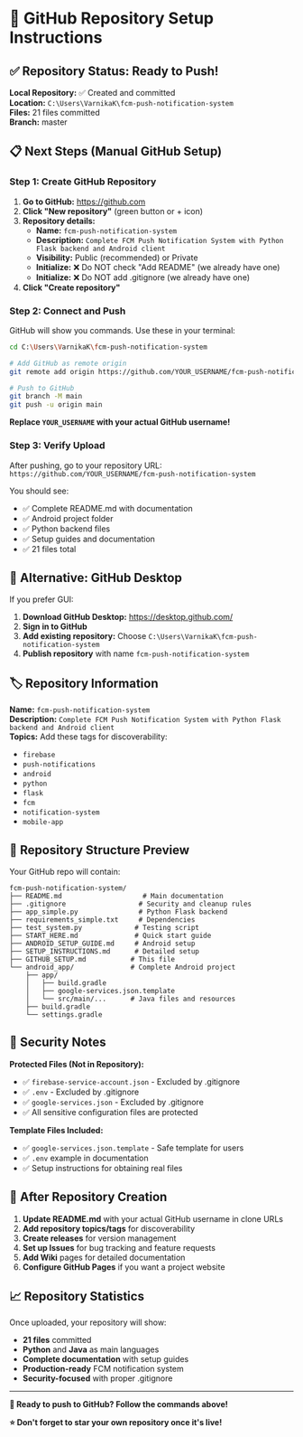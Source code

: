 # 🚀 GitHub Repository Setup Instructions

## ✅ Repository Status: Ready to Push!

**Local Repository:** ✅ Created and committed  
**Location:** `C:\Users\VarnikaK\fcm-push-notification-system`  
**Files:** 21 files committed  
**Branch:** master  

## 📋 Next Steps (Manual GitHub Setup)

### Step 1: Create GitHub Repository

1. **Go to GitHub:** https://github.com
2. **Click "New repository"** (green button or + icon)
3. **Repository details:**
   - **Name:** `fcm-push-notification-system`
   - **Description:** `Complete FCM Push Notification System with Python Flask backend and Android client`
   - **Visibility:** Public (recommended) or Private
   - **Initialize:** ❌ Do NOT check "Add README" (we already have one)
   - **Initialize:** ❌ Do NOT add .gitignore (we already have one)
4. **Click "Create repository"**

### Step 2: Connect and Push

GitHub will show you commands. Use these in your terminal:

```bash
cd C:\Users\VarnikaK\fcm-push-notification-system

# Add GitHub as remote origin
git remote add origin https://github.com/YOUR_USERNAME/fcm-push-notification-system.git

# Push to GitHub
git branch -M main
git push -u origin main
```

**Replace `YOUR_USERNAME` with your actual GitHub username!**

### Step 3: Verify Upload

After pushing, go to your repository URL:  
`https://github.com/YOUR_USERNAME/fcm-push-notification-system`

You should see:
- ✅ Complete README.md with documentation
- ✅ Android project folder
- ✅ Python backend files
- ✅ Setup guides and documentation
- ✅ 21 files total

## 🎯 Alternative: GitHub Desktop

If you prefer GUI:

1. **Download GitHub Desktop:** https://desktop.github.com/
2. **Sign in to GitHub**
3. **Add existing repository:** Choose `C:\Users\VarnikaK\fcm-push-notification-system`
4. **Publish repository** with name `fcm-push-notification-system`

## 🏷️ Repository Information

**Name:** `fcm-push-notification-system`  
**Description:** `Complete FCM Push Notification System with Python Flask backend and Android client`  
**Topics:** Add these tags for discoverability:
- `firebase`
- `push-notifications`
- `android`
- `python`
- `flask`
- `fcm`
- `notification-system`
- `mobile-app`

## 📁 Repository Structure Preview

Your GitHub repo will contain:
```
fcm-push-notification-system/
├── README.md                    # Main documentation
├── .gitignore                  # Security and cleanup rules
├── app_simple.py               # Python Flask backend
├── requirements_simple.txt     # Dependencies
├── test_system.py             # Testing script
├── START_HERE.md              # Quick start guide
├── ANDROID_SETUP_GUIDE.md     # Android setup
├── SETUP_INSTRUCTIONS.md      # Detailed setup
├── GITHUB_SETUP.md           # This file
└── android_app/              # Complete Android project
    ├── app/
    │   ├── build.gradle
    │   ├── google-services.json.template
    │   └── src/main/...      # Java files and resources
    ├── build.gradle
    └── settings.gradle
```

## 🔐 Security Notes

**Protected Files (Not in Repository):**
- ✅ `firebase-service-account.json` - Excluded by .gitignore
- ✅ `.env` - Excluded by .gitignore
- ✅ `google-services.json` - Excluded by .gitignore
- ✅ All sensitive configuration files are protected

**Template Files Included:**
- ✅ `google-services.json.template` - Safe template for users
- ✅ `.env` example in documentation
- ✅ Setup instructions for obtaining real files

## 🎉 After Repository Creation

1. **Update README.md** with your actual GitHub username in clone URLs
2. **Add repository topics/tags** for discoverability
3. **Create releases** for version management
4. **Set up Issues** for bug tracking and feature requests
5. **Add Wiki** pages for detailed documentation
6. **Configure GitHub Pages** if you want a project website

## 📈 Repository Statistics

Once uploaded, your repository will show:
- **21 files** committed
- **Python** and **Java** as main languages
- **Complete documentation** with setup guides
- **Production-ready** FCM notification system
- **Security-focused** with proper .gitignore

---

**🚀 Ready to push to GitHub? Follow the commands above!**

**⭐ Don't forget to star your own repository once it's live!**